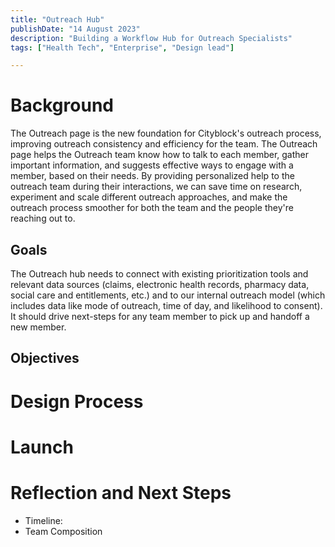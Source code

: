 ```yaml
---
title: "Outreach Hub"
publishDate: "14 August 2023"
description: "Building a Workflow Hub for Outreach Specialists"
tags: ["Health Tech", "Enterprise", "Design lead"]

---
```


# Background

The Outreach page is the new foundation for Cityblock's outreach process, improving outreach consistency and efficiency for the team. The Outreach page helps the Outreach team know how to talk to each member, gather important information, and suggests effective ways to engage with a member, based on their needs. By providing personalized help to the outreach team during their interactions, we can save time on research, experiment and scale different outreach approaches, and make the outreach process smoother for both the team and the people they're reaching out to. 

## Goals 

The Outreach hub needs to connect with existing prioritization tools and relevant data sources (claims, electronic health records, pharmacy data, social care and entitlements, etc.) and to our internal outreach model (which includes data like mode of outreach, time of day, and likelihood to consent). It should drive next-steps for any team member to pick up and handoff a new member.

## Objectives 

# Design Process

# Launch

# Reflection and Next Steps

- Timeline: 
- Team Composition
